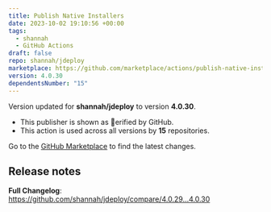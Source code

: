 ```yaml
---
title: Publish Native Installers
date: 2023-10-02 19:10:56 +00:00
tags:
  - shannah
  - GitHub Actions
draft: false
repo: shannah/jdeploy
marketplace: https://github.com/marketplace/actions/publish-native-installers
version: 4.0.30
dependentsNumber: "15"
---
```



Version updated for **shannah/jdeploy** to version **4.0.30**.
- This publisher is shown as erified by GitHub.
- This action is used across all versions by **15** repositories.

Go to the [GitHub Marketplace](https://github.com/marketplace/actions/publish-native-installers) to find the latest changes.

## Release notes

**Full Changelog**: https://github.com/shannah/jdeploy/compare/4.0.29...4.0.30
